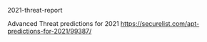 2021-threat-report

Advanced Threat predictions for 2021
https://securelist.com/apt-predictions-for-2021/99387/
